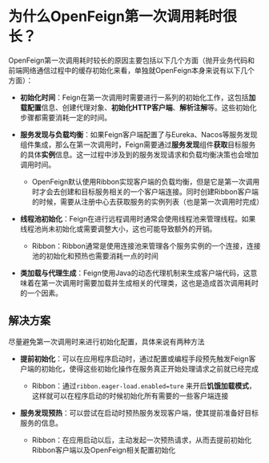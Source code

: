 #  为什么OpenFeign第一次调用耗时很长？

OpenFeign第一次调用耗时较长的原因主要包括以下几个方面（抛开业务代码和前端网络通信过程中的缓存初始化来看，单独就OpenFeign本身来说有以下几个方面）：

-   **初始化时间**：Feign在第一次调用时需要进行一系列的初始化工作，这包括**加载配置**信息、创建代理对象、**初始化HTTP客户端**、**解析注解**等。这些初始化步骤都需要消耗一定的时间。

-   **服务发现与负载均衡**：如果Feign客户端配置了与Eureka、Nacos等服务发现组件集成，那么在第一次调用时，Feign需要通过**服务发现**组件**获取**目标服务的具体**实例**信息。这一过程中涉及到的服务发现请求和负载均衡决策也会增加调用时间。
    -   OpenFeign默认使用Ribbon实现客户端的负载均衡，但是它是第一次调用时才会去创建和目标服务相关的一个客户端连接。同时创建Ribbon客户端的时候，需要从注册中心去获取服务的实例列表（也是第一次调用时完成）

-   **线程池初始化**：Feign在进行远程调用时通常会使用线程池来管理线程。如果线程池尚未初始化或需要调整大小，这也可能导致额外的开销。
    -   Ribbon：Ribbon通常是使用连接池来管理各个服务实例的一个连接，连接池的初始化和预热也需要消耗一点的时间

-   **类加载与代理生成**：Feign使用Java的动态代理机制来生成客户端代码，这意味着在第一次调用时需要加载并生成相关的代理类，这也是造成首次调用耗时的一个因素。



## **解决方案**

尽量避免第一次调用时来进行初始化配置，具体来说有两种方法

-   **提前初始化**：可以在应用程序启动时，通过配置或编程手段预先触发Feign客户端的初始化，使得这些初始化操作在服务真正开始处理请求之前就已经完成

    -   Ribbon：通过`ribbon.eager-load.enabled=ture` 来开启**饥饿加载模式**，这样就可以在程序启动的时候初始化所有需要的一些客户端连接

-   **服务发现预热**：可以尝试在启动时预热服务发现客户端，使其提前准备好目标服务的信息。

    -   Ribbon：在应用启动以后，主动发起一次预热请求，从而去提前初始化Ribbon客户端以及OpenFeign相关配置初始化

    